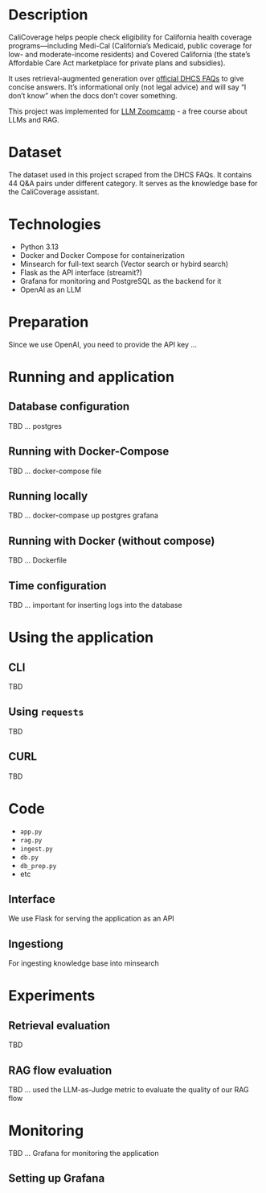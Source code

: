 # Description

CaliCoverage helps people check eligibility for California health coverage programs—including Medi-Cal (California’s Medicaid, public coverage for low- and moderate-income residents) and Covered California (the state’s Affordable Care Act marketplace for private plans and subsidies). 

It uses retrieval-augmented generation over [official DHCS FAQs](https://www.dhcs.ca.gov/services/medi-cal/eligibility/Pages/Medi-Cal_CovCA_FAQ.aspx) to give concise answers. It’s informational only (not legal advice) and will say “I don’t know” when the docs don’t cover something.

This project was implemented for [LLM Zoomcamp](https://github.com/DataTalksClub/llm-zoomcamp) - a free course about LLMs and RAG.


# Dataset

The dataset used in this project scraped from the DHCS FAQs. It contains 44 Q&A pairs under different category. It serves as the knowledge base for the CaliCoverage assistant.

# Technologies
- Python 3.13
- Docker and Docker Compose for containerization
- Minsearch for full-text search (Vector search or hybird search)
- Flask as the API interface (streamit?)
- Grafana for monitoring and PostgreSQL as the backend for it
- OpenAI as an LLM


# Preparation

Since we use OpenAI, you need to provide the API key ...

# Running and application

## Database configuration
TBD ... postgres

## Running with Docker-Compose
TBD ... docker-compose file

## Running locally
TBD ... docker-compase up postgres grafana

## Running with Docker (without compose)
TBD ... Dockerfile

## Time configuration
TBD ... important for inserting logs into the database


# Using the application

## CLI
TBD

## Using `requests`
TBD

## CURL
TBD


# Code

- `app.py`
- `rag.py`
- `ingest.py`
- `db.py`
- `db_prep.py`
- etc

## Interface
We use Flask for serving the application as an API

## Ingestiong
For ingesting knowledge base into minsearch


# Experiments

## Retrieval evaluation

TBD

## RAG flow evaluation
TBD ... used the LLM-as-Judge metric to evaluate the quality of our RAG flow


# Monitoring

TBD ... Grafana for monitoring the application

## Setting up Grafana

